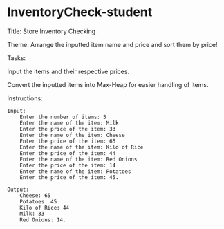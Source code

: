 # InventoryCheck-student

Title: Store Inventory Checking 

Theme: Arrange the inputted item name and price and sort them by price!



Tasks:

Input the items and their respective prices.

Convert the inputted items into Max-Heap for easier handling of items.



Instructions:

    Input: 
        Enter the number of items: 5
        Enter the name of the item: Milk
        Enter the price of the item: 33
        Enter the name of the item: Cheese
        Enter the price of the item: 65
        Enter the name of the item: Kilo of Rice
        Enter the price of the item: 44
        Enter the name of the item: Red Onions
        Enter the price of the item: 14
        Enter the name of the item: Potatoes
        Enter the price of the item: 45.

    Output: 
        Cheese: 65
        Potatoes: 45
        Kilo of Rice: 44
        Milk: 33
        Red Onions: 14.
